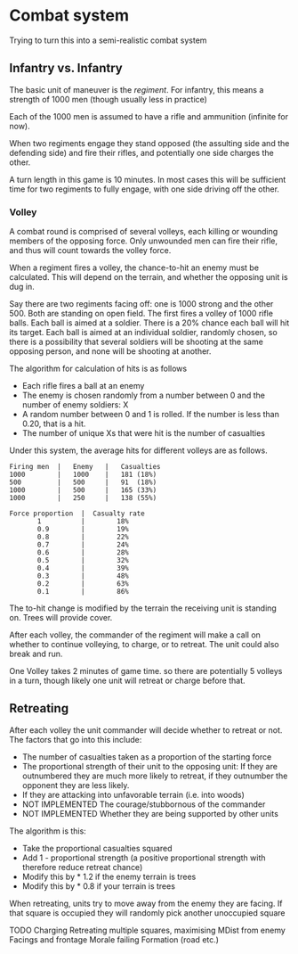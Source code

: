 # Combat system

Trying to turn this into a semi-realistic combat system

## Infantry vs. Infantry

The basic unit of maneuver is the *regiment*. For infantry, this means a strength of 1000 men (though usually less in practice)

Each of the 1000 men is assumed to have a rifle and ammunition (infinite for now).

When two regiments engage they stand opposed (the assulting side and the defending side) and fire their rifles, and potentially one side charges the other.

A turn length in this game is 10 minutes. In most cases this will be sufficient time for two regiments to fully engage, with one side driving off the other.

### Volley

A combat round is comprised of several volleys, each killing or wounding members of the opposing force. Only unwounded men can fire their rifle, and thus will count towards the volley force.

When a regiment fires a volley, the chance-to-hit an enemy must be calculated. This will depend on the terrain, and whether the opposing unit is dug in.

Say there are two regiments facing off: one is 1000 strong and the other 500. Both are standing on open field. The first fires a volley of 1000 rifle balls. Each ball is aimed at a soldier. There is a 20% chance each ball will hit its target. Each ball is aimed at an individual soldier, randomly chosen, so there is a possibility that several soldiers will be shooting at the same opposing person, and none will be shooting at another.

The algorithm for calculation of hits is as follows

* Each rifle fires a ball at an enemy
* The enemy is chosen randomly from a number between 0 and the number of enemy soldiers: X
* A random number between 0 and 1 is rolled. If the number is less than 0.20, that is a hit.
* The number of unique Xs that were hit is the number of casualties

Under this system, the average hits for different volleys are as follows.

```
Firing men  |   Enemy   |   Casualties
1000        |   1000    |   181 (18%)
500         |   500     |   91  (18%)
1000        |   500     |   165 (33%)
1000        |   250     |   138 (55%)

Force proportion  |  Casualty rate
       1          |        18%
       0.9        |        19%
       0.8        |        22%
       0.7        |        24%
       0.6        |        28%
       0.5        |        32%
       0.4        |        39%
       0.3        |        48%
       0.2        |        63%
       0.1        |        86%
```

The to-hit change is modified by the terrain the receiving unit is standing on. Trees will provide cover.

After each volley, the commander of the regiment will make a call on whether to continue volleying, to charge, or to retreat. The unit could also break and run.

One Volley takes 2 minutes of game time. so there are potentially 5 volleys in a turn, though likely one unit will retreat or charge before that.

## Retreating

After each volley the unit commander will decide whether to retreat or not. The factors that go into this include:

* The number of casualties taken as a proportion of the starting force
* The proportional strength of their unit to the opposing unit: If they are outnumbered they are much more likely to retreat, if they outnumber the opponent they are less likely.
* If they are attacking into unfavorable terrain (i.e. into woods)
* NOT IMPLEMENTED The courage/stubbornous of the commander
* NOT IMPLEMENTED Whether they are being supported by other units

The algorithm is this:

* Take the proportional casualties squared
* Add 1 - proportional strength (a positive proportional strength with therefore reduce retreat chance)
* Modify this by * 1.2 if the enemy terrain is trees
* Modify this by * 0.8 if your terrain is trees

When retreating, units try to move away from the enemy they are facing. If that square is occupied they will randomly pick another unoccupied square

TODO
Charging
Retreating multiple squares, maximising MDist from enemy
Facings and frontage
Morale failing
Formation (road etc.)
